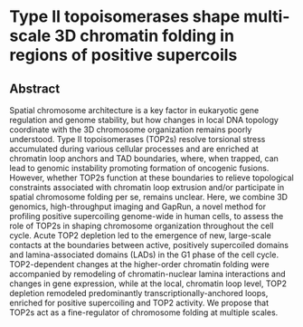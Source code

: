 # Type II topoisomerases shape multi-scale 3D chromatin folding in regions of positive supercoils

## Abstract
Spatial chromosome architecture is a key factor in eukaryotic gene regulation 
and genome stability, but how changes in local DNA topology coordinate with the 
3D chromosome organization remains poorly understood. Type II topoisomerases 
(TOP2s) resolve torsional stress accumulated during various cellular processes 
and are enriched at chromatin loop anchors and TAD boundaries, where, when 
trapped, can lead to genomic instability promoting formation of oncogenic 
fusions. However, whether TOP2s function at these boundaries to relieve 
topological constraints associated with chromatin loop extrusion and/or 
participate in spatial chromosome folding per se, remains unclear. Here, we 
combine 3D genomics, high-throughput imaging and GapRun, a novel method for 
profiling positive supercoiling genome-wide in human cells, to assess the role 
of TOP2s in shaping chromosome organization throughout the cell cycle. Acute 
TOP2 depletion led to the emergence of new, large-scale contacts at the 
boundaries between active, positively supercoiled domains and lamina-associated 
domains (LADs) in the G1 phase of the cell cycle. TOP2-dependent changes at the 
higher-order chromatin folding were accompanied by remodeling of 
chromatin-nuclear lamina interactions and changes in gene expression, while at 
the local, chromatin loop level, TOP2 depletion remodeled predominantly 
transcriptionally-anchored loops, enriched for positive supercoiling and TOP2 
activity. We propose that TOP2s act as a fine-regulator of chromosome folding 
at multiple scales. 

